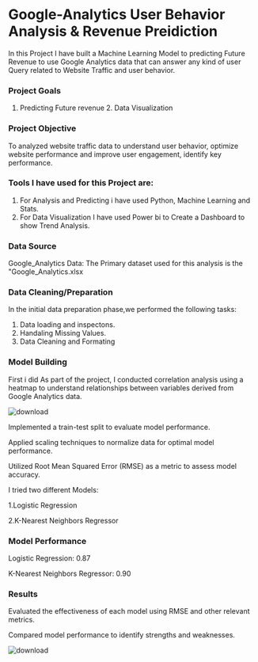 # Google-Analytics User Behavior Analysis & Revenue Preidiction

 In this Project I have built a Machine Learning Model to predicting Future Revenue to use Google Analytics data that can answer any kind of user Query related to Website Traffic and user behavior. 

### Project Goals

 1. Predicting Future revenue 2. Data Visualization 

### Project Objective
 
 To analyzed website traffic data to understand user behavior, optimize website performance and improve user engagement, identify key performance.
 
 ### Tools I have used for this Project are: 
 
 1. For Analysis and Predicting i have used Python, Machine Learning and Stats.
 2. For Data Visualization I have used Power bi to Create a Dashboard to show Trend Analysis.

### Data Source 

Google_Analytics Data: The Primary dataset used for this analysis is the "Google_Analytics.xlsx

### Data Cleaning/Preparation

In the initial data preparation phase,we performed the following tasks:
1. Data loading and inspectons.
2. Handaling Missing Values.
3. Data Cleaning and Formating 

### Model Building 

First i did As part of the project, I conducted correlation analysis using a heatmap to understand relationships between variables derived from Google Analytics data.

![download](https://github.com/user-attachments/assets/480d15c0-c81f-494f-a930-7ecfce4c2cea)


Implemented a train-test split to evaluate model performance.

Applied scaling techniques to normalize data for optimal model performance.

Utilized Root Mean Squared Error (RMSE) as a metric to assess model accuracy.


I tried two different Models:

1.Logistic Regression

2.K-Nearest Neighbors Regressor

### Model Performance 

Logistic Regression: 0.87

K-Nearest Neighbors Regressor: 0.90

### Results

Evaluated the effectiveness of each model using RMSE and other relevant metrics.

Compared model performance to identify strengths and weaknesses.

![download](https://github.com/user-attachments/assets/0eac0fdf-4c8d-4a43-9a77-68c0ccb613b4)


